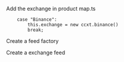 Add the exchange in product map.ts

```
    case "Binance":
        this.exchange = new ccxt.binance()
        break;
```

Create a feed factory


Create a exchange feed
